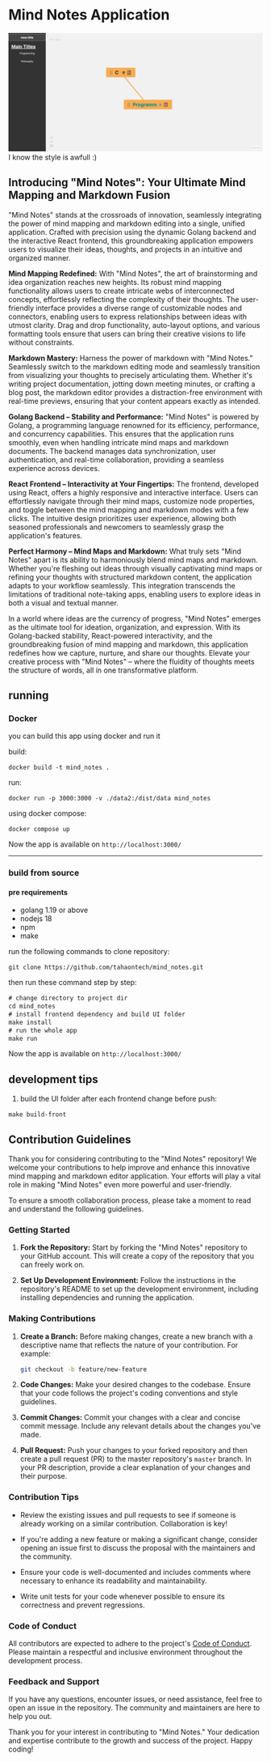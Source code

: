 # Mind Notes Application

![Screen Shot](screenshot.png)
    I know the style is awfull :)

## Introducing "Mind Notes": Your Ultimate Mind Mapping and Markdown Fusion

"Mind Notes" stands at the crossroads of innovation, seamlessly integrating the power of mind mapping and markdown editing into a single, unified application. Crafted with precision using the dynamic Golang backend and the interactive React frontend, this groundbreaking application empowers users to visualize their ideas, thoughts, and projects in an intuitive and organized manner.

**Mind Mapping Redefined:**
With "Mind Notes", the art of brainstorming and idea organization reaches new heights. Its robust mind mapping functionality allows users to create intricate webs of interconnected concepts, effortlessly reflecting the complexity of their thoughts. The user-friendly interface provides a diverse range of customizable nodes and connectors, enabling users to express relationships between ideas with utmost clarity. Drag and drop functionality, auto-layout options, and various formatting tools ensure that users can bring their creative visions to life without constraints.

**Markdown Mastery:**
Harness the power of markdown with "Mind Notes." Seamlessly switch to the markdown editing mode and seamlessly transition from visualizing your thoughts to precisely articulating them. Whether it's writing project documentation, jotting down meeting minutes, or crafting a blog post, the markdown editor provides a distraction-free environment with real-time previews, ensuring that your content appears exactly as intended.

**Golang Backend – Stability and Performance:**
"Mind Notes" is powered by Golang, a programming language renowned for its efficiency, performance, and concurrency capabilities. This ensures that the application runs smoothly, even when handling intricate mind maps and markdown documents. The backend manages data synchronization, user authentication, and real-time collaboration, providing a seamless experience across devices.

**React Frontend – Interactivity at Your Fingertips:**
The frontend, developed using React, offers a highly responsive and interactive interface. Users can effortlessly navigate through their mind maps, customize node properties, and toggle between the mind mapping and markdown modes with a few clicks. The intuitive design prioritizes user experience, allowing both seasoned professionals and newcomers to seamlessly grasp the application's features.

**Perfect Harmony – Mind Maps and Markdown:**
What truly sets "Mind Notes" apart is its ability to harmoniously blend mind maps and markdown. Whether you're fleshing out ideas through visually captivating mind maps or refining your thoughts with structured markdown content, the application adapts to your workflow seamlessly. This integration transcends the limitations of traditional note-taking apps, enabling users to explore ideas in both a visual and textual manner.

In a world where ideas are the currency of progress, "Mind Notes" emerges as the ultimate tool for ideation, organization, and expression. With its Golang-backed stability, React-powered interactivity, and the groundbreaking fusion of mind mapping and markdown, this application redefines how we capture, nurture, and share our thoughts. Elevate your creative process with "Mind Notes" – where the fluidity of thoughts meets the structure of words, all in one transformative platform.

## running

### Docker

you can build this app using docker and run it

build:

```shell
docker build -t mind_notes .  
```

run:

```shell
docker run -p 3000:3000 -v ./data2:/dist/data mind_notes
```

using docker compose:

```shell
docker compose up
```

Now the app is available on `http://localhost:3000/`

---

### build from source

#### **pre requirements**

- golang 1.19 or above
- nodejs 18
- npm
- make

run the following commands to clone repository:

```shell
git clone https://github.com/tahaontech/mind_notes.git
```

then run these command step by step:

```shell
# change directory to project dir
cd mind_notes
# install frontend dependency and build UI folder
make install
# run the whole app
make run

```

Now the app is available on `http://localhost:3000/`

## development tips

1. build the UI folder after each frontend change before push:

```shell
make build-front
```

## Contribution Guidelines

Thank you for considering contributing to the "Mind Notes" repository! We welcome your contributions to help improve and enhance this innovative mind mapping and markdown editor application. Your efforts will play a vital role in making "Mind Notes" even more powerful and user-friendly.

To ensure a smooth collaboration process, please take a moment to read and understand the following guidelines.

### Getting Started

1. **Fork the Repository:** Start by forking the "Mind Notes" repository to your GitHub account. This will create a copy of the repository that you can freely work on.

2. **Set Up Development Environment:** Follow the instructions in the repository's README to set up the development environment, including installing dependencies and running the application.

### Making Contributions

1. **Create a Branch:** Before making changes, create a new branch with a descriptive name that reflects the nature of your contribution. For example:

   ```bash
   git checkout -b feature/new-feature
   ```

2. **Code Changes:** Make your desired changes to the codebase. Ensure that your code follows the project's coding conventions and style guidelines.

3. **Commit Changes:** Commit your changes with a clear and concise commit message. Include any relevant details about the changes you've made.

4. **Pull Request:** Push your changes to your forked repository and then create a pull request (PR) to the master repository's `master` branch. In your PR description, provide a clear explanation of your changes and their purpose.

### Contribution Tips

- Review the existing issues and pull requests to see if someone is already working on a similar contribution. Collaboration is key!

- If you're adding a new feature or making a significant change, consider opening an issue first to discuss the proposal with the maintainers and the community.

- Ensure your code is well-documented and includes comments where necessary to enhance its readability and maintainability.

- Write unit tests for your code whenever possible to ensure its correctness and prevent regressions.

### Code of Conduct

All contributors are expected to adhere to the project's [Code of Conduct](CODE_OF_CONDUCT.md). Please maintain a respectful and inclusive environment throughout the development process.

### Feedback and Support

If you have any questions, encounter issues, or need assistance, feel free to open an issue in the repository. The community and maintainers are here to help you out.

Thank you for your interest in contributing to "Mind Notes." Your dedication and expertise contribute to the growth and success of the project. Happy coding!
